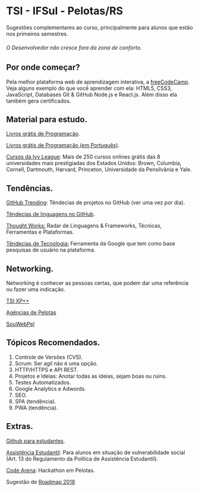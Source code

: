 # TSI - IFSul - Pelotas/RS

Sugestões complementares ao curso, principalmente para alunos que estão nos primeiros semestres.

<h6><i>O Desenvolvedor não cresce fora da zona de conforto.</i></h6>

## Por onde começar?

Pela melhor plataforma web de aprendizagem interativa, a <a href="https://www.freecodecamp.org/" target="_blank">freeCodeCamp</a>.
<br>Veja alguns exemplo do que você aprender com ela: HTML5, CSS3, JavaScript, Databases Git & GitHub Node.js e React.js. Além disso ela também gera certificados. 

## Material para estudo.

<a href="https://github.com/EbookFoundation/free-programming-books" target="_blank"> Livros grátis de Programação</a>.

<a href="https://github.com/EbookFoundation/free-programming-books/blob/master/free-programming-books-pt_BR.md" target="_blank"> Livros grátis de Programação (em Português)</a>.

<a href="https://www.class-central.com/subject/cs" target="_blank">Cursos da Ivy League</a>: Mais de 250 cursos onlines grátis das 8 universidades mais prestigiadas dos Estados Unidos: Brown, Columbia, Cornell, Dartmouth, Harvard, Princeton, Universidade da Pensilvânia e Yale.

## Tendências.

<a href="https://github.com/trending" target="_blank"> GitHub Trending</a>: Têndecias de projetos no GitHub (ver uma vez por dia).

<a href="http://githut.info" target="_blank">Têndecias de linguagens no GitHub</a>.

<a href="https://www.thoughtworks.com/pt/radar" target="_blank">Thought Works:</a> Radar de Linguagens & Frameworks, Técnicas, Ferramentas e Plataformas.

<a href="https://trends.google.com.br/trends/home/t/BR" target="_blank">Têndecias de Tecnologia:</a> Ferramenta da Google que tem como base pesquisas de usuário na plataforma.

## Networking.
Networking é conhecer as pessoas certas, que podem dar uma referência ou fazer uma indicação.

<a href="https://www.facebook.com/groups/tsixp/" target="_blank">TSI XP++</a>

<a href="https://krishnaxavier.github.io/agencias-Pelotas-RS/" target="_blank">Agências de Pelotas</a>

<a href="https://www.facebook.com/souwebpel/" target="_blank">SouWebPel</a>

## Tópicos Recomendados.

<ol>  
  <li>Controle de Versões (CVS).</li>
  <li>Scrum: Ser agil não é uma opção.</li>
  <li>HTTP/HTTPS e API REST.</li>
  <li>Projetos e Ideias: Anotar todas as ideias, sejam boas ou ruins.</li>  
  <li>Testes Automatizados.</li>
  <li>Google Analytics e Adwords.</li>
  <li>SEO.</li>
  <li>SPA (tendência).</li>
  <li>PWA (tendência).</li>      
</ol>

## Extras.

[Github para estudantes](https://education.github.com/pack).

[Assistência Estudantil](http://pelotas.ifsul.edu.br/noticias/editais-de-assistencia-estudantil-para-o-semestre-2018-1-ja-estao-disponiveis): Para alunos em situação de vulnerabilidade social (Art. 13 do Regulamento da Política de Assistência Estudantil).

[Code Arena](https://www.codearena.com.br/): Hackathon em Pelotas.

Sugestão de [Roadmap 2018](https://github.com/kamranahmedse/developer-roadmap)
